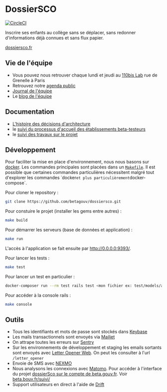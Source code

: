 # DossierSCO

[![CircleCI](https://circleci.com/gh/betagouv/dossiersco.svg?style=svg)](https://circleci.com/gh/betagouv/dossiersco)

Inscrire ses enfants au collège sans se déplacer, sans redonner d'informations déjà connues et sans flux papier.

[dossiersco.fr](https://dossiersco.fr/)

## Vie de l'équipe

- Vous pouvez nous retrouver chaque lundi et jeudi au [110bis Lab](http://www.education.gouv.fr/110bislab/pid37871/bienvenue-au-110-bis-le-lab-d-innovation-de-l-education-nationale.html) rue de Grenelle à Paris
- Retrouvez notre [agenda public](https://calendar.google.com/calendar/embed?src=contact%40dossiersco.beta.gouv.fr&ctz=Europe%2FParis)
- [Journal de l'équipe](https://github.com/betagouv/dossiersco/blob/production/doc/journal.md)
- Le [blog de l'équipe](https://blog.dossiersco.fr/)

## Documentation

- [L'histoire des décisions d'architecture](https://github.com/betagouv/dossiersco/tree/production/doc/architecture)
- le [suivi du processus d'accueil des établissements beta-testeurs](https://github.com/betagouv/dossiersco/projects/2)
- le [suivi des travaux sur le projet](https://github.com/betagouv/dossiersco/projects/1)

## Développement

Pour faciliter la mise en place d'environnement, nous nous basons sur [docker](https://www.docker.com/). Les commandes principales sont placées dans un [`Makefile`](https://www.gnu.org/software/make/manual/make.html). Il est possible que certaines commandes particulières nécessitent malgré tout d'explorer les commandes ̀ docker` et plus particulièrement `docker-compose`.

Pour cloner le repository :
```bash
git clone https://github.com/betagouv/dossiersco.git
```

Pour constuire le projet (installer les gems entre autres) :
```bash
make build
```

Pour démarrer les serveurs (base de données et application) :
```bash
make run
```
L'accès à l'application se fait ensuite par <http://0.0.0.0:9393/>.

Pour lancer les tests :
```bash
make test
```

Pour lancer un test en particulier :
```bash
docker-composer run --rm test rails test <mon fichier ex: test/models/agent_test.rb>
```

Pour accéder à la console rails :
```bash
make console
```

## Outils

- Tous les identifiants et mots de passe sont stockés dans [Keybase](https://keybase.io/)
- Les mails transactionnels sont envoyés via [Mailjet](https://mailjet.com)
- On attrape toutes les erreurs sur [Sentry](https://sentry.io/betagouv-pe/rails/)
- Sur les environnements de développement et staging les emails sortants sont envoyés
    avec [Letter Opener Web](https://github.com/ryanb/letter_opener). On peut les consulter à l'url `/letter_opener`
- Envoie de SMS avec [NEXMO](https://www.nexmo.com/)
- Nous analysons les connexions avec [Matomo](https://matomo.org/). Pour accéder à l'interface du projet [dossierSco sur le compte de beta.gouv.fr](https://stats.data.gouv.fr/index.php?module=CoreHome&action=index&idSite=54&period=range&date=previous30&updated=1#?idSite=54&period=range&date=previous30&category=Dashboard_Dashboard&subcategory=1). Voir [beta.bouv.fr/suivi/](https://beta.gouv.fr/suivi/)
- Support utilisateurs en direct à l'aide de [Drift](https://app.drift.com/)

